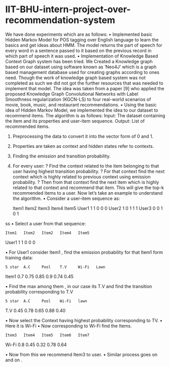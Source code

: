 # IIT-BHU-intern-project-over-recommendation-system
We have done experiments which are as follows:
•	Implemented basic Hidden Markov Model for POS tagging over English language to learn the basics and get ideas about HMM.
The model returns the part of speech for every word in a sentence passed to it based on the previous record in which part of speech it was used.
•	Implementation of Knowledge Based Context Graph system has been tried. We Created a Knowledge graph based on our dataset using software known as ‘Neo4J’ which is a graph based management database used for creating graphs according to ones need. Though the work of knowledge graph based system was not completed as such we did not got the further resources that was needed to implement that model. The idea was taken from a paper [9] who applied the proposed Knowledge Graph Convolutional Networks with Label Smoothness regularization (KGCN-LS) to four real-world scenarios of movie, book, music, and restaurant recommendations.
•	Using the basic idea of Hidden Markov Model, we implemented the idea to our dataset to recommend items.
The algorithm is as follows:
Input: The dataset containing the item and its properties and user-item sequence.
Output: List of recommended items.
1.	Preprocessing the data to convert it into the vector form of 0 and 1.
2.	Properties are taken as context and hidden states refer to contexts.
3.	Finding the emission and transition probability.
4.	For every user:
?	Find the context related to the item belonging to that user having highest transition probability.
?	For that context find the next context which is highly related to previous context using emission probability.
?	Then from that context find the next item which is highly related to that context and recommend that item.
This will give the top-k recommended items to a user.
Now let’s take an example to understand the algorithm.
•	Consider a user-item sequence as:

	Item1 	Item2 	Item3 	Item4 	Item5 
User1 	1 	1 	0 	0 	0 
User2 	1 	0 	1 	1 	1 
User3 	0 	0 	1 	0 	1 

ss
•	Select a user from that sequence:


	Item1 	Item2 	Item2 	Item4 	Item5 
User1 	1 	1 	0 	0 	0 

•	For User1 consider Item1 , find the emission probability for that Item1 form training data:
    
	5 star 	A.C 	Pool 	T.V 	Wi-Fi 	Lawn 
Item1 	0.7 	0.75 	0.85 	0.9 	0.74 	0.45 

•	Find the max among them , in our case its T.V and find the transition probability corresponding to T.V



	5 star 	A.C 	Pool 	Wi-Fi 	lawn 	
T.V 	0.45 	0.78 	0.65 	0.88 	0.40 	

•	Now select the Context having highest probability corresponding to TV. 
•	Here it is Wi-Fi 
•	Now corresponding to Wi-Fi find the Items.

	Item3 	Item4 	Item5 	Item6 	Item7 
Wi-Fi 	0.8 	0.45 	0.32 	0.78 	0.64	

•	Now from this we recommend Item3 to user.
•	Similar process goes on and on .
